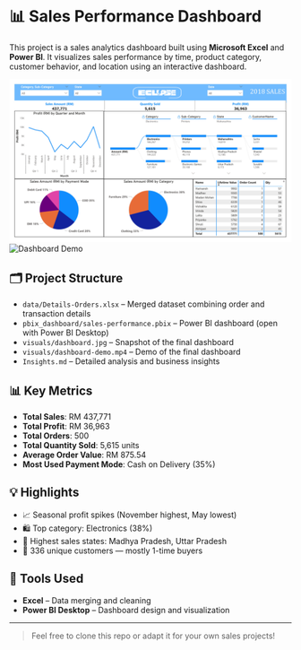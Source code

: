 # 📊 Sales Performance Dashboard

This project is a sales analytics dashboard built using **Microsoft Excel** and **Power BI**. It visualizes sales performance by time, product category, customer behavior, and location using an interactive dashboard.

![Dashboard Preview](./visuals/dashboard.jpg)
![Dashboard Demo](./visuals/dashboard-demo.gif)


## 🗂 Project Structure

- `data/Details-Orders.xlsx` – Merged dataset combining order and transaction details
- `pbix_dashboard/sales-performance.pbix` – Power BI dashboard (open with Power BI Desktop)
- `visuals/dashboard.jpg` – Snapshot of the final dashboard
- `visuals/dashboard-demo.mp4` – Demo of the final dashboard
- `Insights.md` – Detailed analysis and business insights

## 📊 Key Metrics

- **Total Sales**: RM 437,771  
- **Total Profit**: RM 36,963  
- **Total Orders**: 500  
- **Total Quantity Sold**: 5,615 units  
- **Average Order Value**: RM 875.54  
- **Most Used Payment Mode**: Cash on Delivery (35%)

## 💡 Highlights

- 📈 Seasonal profit spikes (November highest, May lowest)  
- 🛍 Top category: Electronics (38%)  
- 📍 Highest sales states: Madhya Pradesh, Uttar Pradesh  
- 👥 336 unique customers — mostly 1-time buyers  

## 🧰 Tools Used

- **Excel** – Data merging and cleaning  
- **Power BI Desktop** – Dashboard design and visualization  

---

> Feel free to clone this repo or adapt it for your own sales projects!
